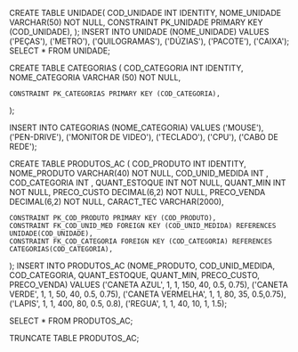 CREATE TABLE UNIDADE(
	COD_UNIDADE INT IDENTITY,
	NOME_UNIDADE VARCHAR(50) NOT NULL,
	CONSTRAINT PK_UNIDADE PRIMARY KEY (COD_UNIDADE),
);
INSERT INTO UNIDADE
	(NOME_UNIDADE)
	VALUES
	('PEÇAS'),
	('METRO'),
	('QUILOGRAMAS'),
	('DÚZIAS'),
	('PACOTE'),
	('CAIXA');
SELECT * FROM UNIDADE;


CREATE TABLE CATEGORIAS (
	COD_CATEGORIA INT IDENTITY,
	NOME_CATEGORIA VARCHAR (50) NOT NULL,

	CONSTRAINT PK_CATEGORIAS PRIMARY KEY (COD_CATEGORIA),
);

INSERT INTO CATEGORIAS
	(NOME_CATEGORIA)
	VALUES
	('MOUSE'),
	('PEN-DRIVE'),
	('MONITOR DE VIDEO'),
	('TECLADO'),
	('CPU'),
	('CABO DE REDE');
                                                                    


CREATE TABLE PRODUTOS_AC
(	COD_PRODUTO INT IDENTITY,
	NOME_PRODUTO VARCHAR(40) NOT NULL,
	COD_UNID_MEDIDA INT ,
	COD_CATEGORIA INT ,
	QUANT_ESTOQUE INT NOT NULL,
	QUANT_MIN INT NOT NULL,
	PRECO_CUSTO DECIMAL(6,2) NOT NULL,
	PRECO_VENDA DECIMAL(6,2) NOT NULL,
	CARACT_TEC VARCHAR(2000),

	CONSTRAINT PK_COD_PRODUTO PRIMARY KEY (COD_PRODUTO),
	CONSTRAINT FK_COD_UNID_MED FOREIGN KEY (COD_UNID_MEDIDA) REFERENCES UNIDADE(COD_UNIDADE),
	CONSTRAINT FK_COD_CATEGORIA FOREIGN KEY (COD_CATEGORIA) REFERENCES CATEGORIAS(COD_CATEGORIA),

);
INSERT INTO PRODUTOS_AC
(NOME_PRODUTO, COD_UNID_MEDIDA, COD_CATEGORIA, QUANT_ESTOQUE, QUANT_MIN, PRECO_CUSTO, PRECO_VENDA)
VALUES
('CANETA AZUL', 1, 1, 150, 40, 0.5, 0.75),
('CANETA VERDE', 1, 1, 50, 40, 0.5, 0.75),
('CANETA VERMELHA', 1, 1, 80, 35, 0.5,0.75),
('LAPIS', 1, 1, 400, 80, 0.5, 0.8),
('REGUA', 1, 1, 40, 10, 1, 1.5);


SELECT * FROM PRODUTOS_AC;

TRUNCATE TABLE PRODUTOS_AC;
